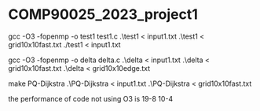 # COMP90025_2023_project1

gcc -O3 -fopenmp -o test1 test1.c
.\test1 < input1.txt
.\test1 < grid10x10fast.txt
./test1 < input1.txt

gcc -O3 -fopenmp -o delta delta.c
.\delta < input1.txt 
.\delta < grid10x10fast.txt
.\delta < grid10x10edge.txt



make PQ-Dijkstra
.\PQ-Dijkstra < input1.txt
.\PQ-Dijkstra < grid10x10fast.txt

the performance of code not using O3 is 19-8 10-4